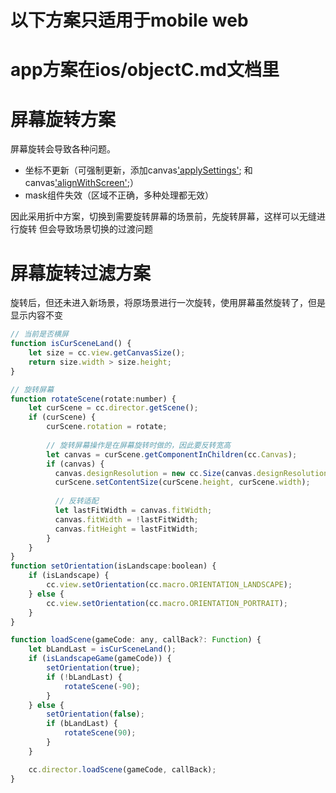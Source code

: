 # 以下方案只适用于mobile web
# app方案在ios/objectC.md文档里

# 屏幕旋转方案
屏幕旋转会导致各种问题。

* 坐标不更新（可强制更新，添加canvas['applySettings'](); 和 canvas['alignWithScreen']();）
* mask组件失效（区域不正确，多种处理都无效）

因此采用折中方案，切换到需要旋转屏幕的场景前，先旋转屏幕，这样可以无缝进行旋转
但会导致场景切换的过渡问题

# 屏幕旋转过滤方案
旋转后，但还未进入新场景，将原场景进行一次旋转，使用屏幕虽然旋转了，但是显示内容不变

``` js
// 当前是否横屏
function isCurSceneLand() {
	let size = cc.view.getCanvasSize();
	return size.width > size.height;
}

// 旋转屏幕
function rotateScene(rotate:number) {
	let curScene = cc.director.getScene();
	if (curScene) {
	    curScene.rotation = rotate;
	    
	    // 旋转屏幕操作是在屏幕旋转时做的，因此要反转宽高
	    let canvas = curScene.getComponentInChildren(cc.Canvas);
	    if (canvas) {
	      canvas.designResolution = new cc.Size(canvas.designResolution.height, canvas.designResolution.width);
	      curScene.setContentSize(curScene.height, curScene.width);
	      
	      // 反转适配
	      let lastFitWidth = canvas.fitWidth;
	      canvas.fitWidth = !lastFitWidth;
	      canvas.fitHeight = lastFitWidth;
	    }
	}
}
function setOrientation(isLandscape:boolean) {
    if (isLandscape) {
        cc.view.setOrientation(cc.macro.ORIENTATION_LANDSCAPE);
    } else {
        cc.view.setOrientation(cc.macro.ORIENTATION_PORTRAIT);
    }
}
```

``` js
function loadScene(gameCode: any, callBack?: Function) {
    let bLandLast = isCurSceneLand();
    if (isLandscapeGame(gameCode)) {
        setOrientation(true);
        if (!bLandLast) {
            rotateScene(-90);
        }
    } else {
        setOrientation(false);
        if (bLandLast) {
            rotateScene(90);
        }
    }

    cc.director.loadScene(gameCode, callBack);
}

```
